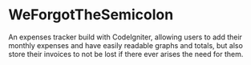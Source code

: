 # WeForgotTheSemicolon

An expenses tracker build with CodeIgniter, allowing users to add their monthly expenses and have easily readable graphs and totals, but also store their invoices to not be lost if there ever arises the need for them.
